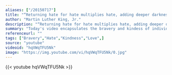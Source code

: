 ```yaml
---
aliases: ["/20150717"]
title: "“Returning hate for hate multiplies hate, adding deeper darkness to a night already devoid of stars. Darkness cannot drive out darkness; only light can do that. Hate cannot drive out hate, only love can do that.”"
author: "Martin Luther King, Jr."
description: "“Returning hate for hate multiplies hate, adding deeper darkness to a night already devoid of stars. Darkness cannot drive out darkness; only light can do that. Hate cannot drive out hate, only love can do that.” - Martin Luther King, Jr. quotes from GetInspired365.com"
summary: "Today's video encapsulates the bravery and kindess of individuals who are caught up in a terrorist attack. Yesterday London suffered such an attack. Tobias Ellwood MP - whose brother died in the Bali terrorist bombing in 2002 - was among those who rushed to help and attempted mouth-to-mouth resuscitation of injured PC Palmer. There are countless stories like these and it is these stories that we want to focus on today."
referenceurl: ""
tags: ["Bravery","Hate","Kindness","Love",]
source: "youtube"
videoid: "hqVWqTFU5Nk"
image: "https://img.youtube.com/vi/hqVWqTFU5Nk/0.jpg"
---
```


{{< youtube hqVWqTFU5Nk >}}
